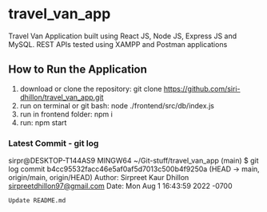 # travel_van_app
Travel Van Application built using React JS, Node JS, Express JS and MySQL. REST APIs tested using XAMPP and Postman applications

## How to Run the Application
1. download or clone the repository: git clone https://github.com/siri-dhillon/travel_van_app.git
2. run on terminal or git bash: node ./frontend/src/db/index.js
3. run in frontend folder: npm i 
4. run: npm start

### Latest Commit - git log
sirpr@DESKTOP-T144AS9 MINGW64 ~/Git-stuff/travel_van_app (main)
$ git log
commit b4cc95532facc46e5af0af5d7013c500b4f9250a (HEAD -> main, origin/main, origin/HEAD)
Author: Sirpreet Kaur Dhillon <sirpreetdhillon97@gmail.com>
Date:   Mon Aug 1 16:43:59 2022 -0700

    Update README.md
